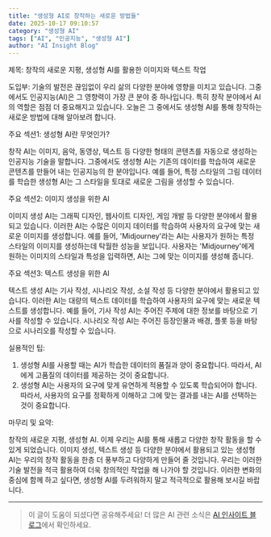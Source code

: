 ```yaml
---
title: "생성형 AI로 창작하는 새로운 방법들"
date: 2025-10-17 09:10:57
category: "생성형 AI"
tags: ["AI", "인공지능", "생성형 AI"]
author: "AI Insight Blog"
---
```


제목: 창작의 새로운 지평, 생성형 AI를 활용한 이미지와 텍스트 작업

도입부:
기술의 발전은 끊임없이 우리 삶의 다양한 분야에 영향을 미치고 있습니다. 그중에서도 인공지능(AI)은 그 영향력이 가장 큰 분야 중 하나입니다. 특히 창작 분야에서 AI의 역할은 점점 더 중요해지고 있습니다. 오늘은 그 중에서도 생성형 AI를 통해 창작하는 새로운 방법에 대해 알아보려 합니다.

주요 섹션1: 생성형 AI란 무엇인가?

창작 AI는 이미지, 음악, 동영상, 텍스트 등 다양한 형태의 콘텐츠를 자동으로 생성하는 인공지능 기술을 말합니다. 그중에서도 생성형 AI는 기존의 데이터를 학습하여 새로운 콘텐츠를 만들어 내는 인공지능의 한 분야입니다. 예를 들어, 특정 스타일의 그림 데이터를 학습한 생성형 AI는 그 스타일을 토대로 새로운 그림을 생성할 수 있습니다.

주요 섹션2: 이미지 생성을 위한 AI

이미지 생성 AI는 그래픽 디자인, 웹사이트 디자인, 게임 개발 등 다양한 분야에서 활용되고 있습니다. 이러한 AI는 수많은 이미지 데이터를 학습하여 사용자의 요구에 맞는 새로운 이미지를 생성합니다. 예를 들어, 'Midjourney'라는 AI는 사용자가 원하는 특정 스타일의 이미지를 생성하는데 탁월한 성능을 보입니다. 사용자는 'Midjourney'에게 원하는 이미지의 스타일과 특성을 입력하면, AI는 그에 맞는 이미지를 생성해 줍니다.

주요 섹션3: 텍스트 생성을 위한 AI

텍스트 생성 AI는 기사 작성, 시나리오 작성, 소설 작성 등 다양한 분야에서 활용되고 있습니다. 이러한 AI는 대량의 텍스트 데이터를 학습하여 사용자의 요구에 맞는 새로운 텍스트를 생성합니다. 예를 들어, 기사 작성 AI는 주어진 주제에 대한 정보를 바탕으로 기사를 작성할 수 있습니다. 시나리오 작성 AI는 주어진 등장인물과 배경, 플롯 등을 바탕으로 시나리오를 작성할 수 있습니다.

실용적인 팁:

1. 생성형 AI를 사용할 때는 AI가 학습한 데이터의 품질과 양이 중요합니다. 따라서, AI에게 고품질의 데이터를 제공하는 것이 중요합니다.
2. 생성형 AI는 사용자의 요구에 맞게 유연하게 적용할 수 있도록 학습되어야 합니다. 따라서, 사용자의 요구를 정확하게 이해하고 그에 맞는 결과를 내는 AI를 선택하는 것이 중요합니다.

마무리 및 요약:

창작의 새로운 지평, 생성형 AI. 이제 우리는 AI를 통해 새롭고 다양한 창작 활동을 할 수 있게 되었습니다. 이미지 생성, 텍스트 생성 등 다양한 분야에서 활용되고 있는 생성형 AI는 우리의 창작 활동을 한층 더 풍부하고 다양하게 만들어 줄 것입니다. 우리는 이러한 기술 발전을 적극 활용하여 더욱 창의적인 작업을 해 나가야 할 것입니다. 이러한 변화의 중심에 함께 하고 싶다면, 생성형 AI를 두려워하지 말고 적극적으로 활용해 보시길 바랍니다.

---

> 이 글이 도움이 되셨다면 공유해주세요! 
> 더 많은 AI 관련 소식은 [AI 인사이트 블로그](https://tonyhwang1004.github.io/ai-insight-blog)에서 확인하세요.
